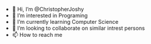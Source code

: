 - 👋 Hi, I’m @ChristopherJoshy
- 👀 I’m interested in Programing
- 🌱 I’m currently learning Computer Science 
- 💞️ I’m looking to collaborate on similar intrest persons
- 📫 How to reach me 

<!---
ChristopherJoshy/ChristopherJoshy is a ✨ special ✨ repository because its `README.md` (this file) appears on your GitHub profile.
You can click the Preview link to take a look at your changes.
--->

